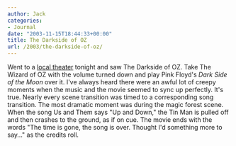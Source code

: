 ```yaml
---
author: Jack
categories:
- Journal
date: "2003-11-15T18:44:33+00:00"
title: The Darkside of OZ
url: /2003/the-darkside-of-oz/
---
```


Went to a [local theater][1] tonight and saw The Darkside of OZ. Take The Wizard of OZ with the volume turned down and play Pink Floyd's _Dark Side of the Moon_ over it. I've always heard there were an awful lot of creepy moments when the music and the movie seemed to sync up perfectly. It's true. Nearly every scene transition was timed to a corresponding song transition. The most dramatic moment was during the magic forest scene. When the song Us and Them says "Up and Down," the Tin Man is pulled off and then crashes to the ground, as if on cue. The movie ends with the words "The time is gone, the song is over. Thought I'd something more to say&#8230;" as the credits roll.

 [1]: http://www.wealthytheatre.com/ "Coming This Week To The Wealthy Theatre!"